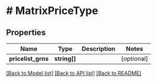 # # MatrixPriceType


## Properties


Name | Type | Description | Notes
------------ | ------------- | ------------- | -------------
**pricelist_grns**| **string[]** |   | [optional]


[[Back to Model list]](../../README.md#models) [[Back to API list]](../../README.md#endpoints) [[Back to README]](../../README.md)